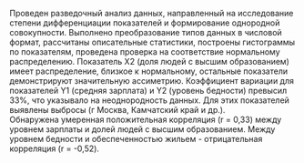 Проведен разведочный анализ данных, направленный на исследование степени дифференциации показателей и формирование однородной совокупности. 
Выполнено преобразование типов данных в числовой формат, рассчитаны описательные статистики, построены гистограммы по показателям, проведена проверка на соответствие нормальному распределению. Показатель Х2 (доля людей с высшим образованием) имеет распределение, близкое к нормальному, остальные показатели демонстрируют значительную ассиметрию. 
Коэффициент вариации для показателей Y1 (средняя зарплата) и Y2 (уровень бедности) превысил 33%, что указывало на неоднородность данных. Для этих показателей выявлены выбросы (г Москва, Камчатский край и др.).  
Обнаружена умеренная положительная корреляция (r = 0,33) между уровнем зарплаты и долей людей с высшим образованием. 
Между уровнем бедности и обеспеченностью жильем - отрицательная корреляция (r = -0,52).
